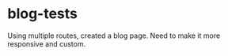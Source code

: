 # blog-tests

Using multiple routes, created a blog page. Need to make it more responsive and custom.
